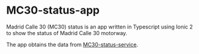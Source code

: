 # MC30-status-app
 Madrid Calle 30 (MC30) status is an app written in Typescript using Ionic 2 to show the status of Madrid Calle 30 motorway.
 
 The app obtains the data from [MC30-status-service](https://github.com/abcalvo/MC30-status-service).
